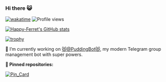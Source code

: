 ### Hi there 😺

[![wakatime](https://wakatime.com/badge/user/8c443f98-5766-4f1d-bd5c-37cd0a0d00af.svg)](https://wakatime.com/@8c443f98-5766-4f1d-bd5c-37cd0a0d00af "Total time coded since January 22, 2022")
![Profile views](https://gpvc.arturio.dev/happy-ferret)

[![Happy-Ferret's GitHub stats](https://github-readme-stats.vercel.app/api?username=happy-ferret&show_icons=true&include_all_commits=true)](https://github.com/anuraghazra/github-readme-stats)

[![trophy](https://github-profile-trophy.vercel.app/?username=happy-ferret)](https://github.com/ryo-ma/github-profile-trophy)


🔭 I’m currently working on [😻@PuddingBot😻](https://github.com/Happy-Ferret/pudding-bot), my modern Telegram group management bot with super powers.

__📌 Pinned repositories:__

[![Pin_Card](https://github-readme-stats.vercel.app/api/pin/?username=PuddingBot&repo=pudding-bot&show_owner=true)](https://github.com/PuddingBot/pudding-bot)

<!--
**Happy-Ferret/happy-ferret** is a ✨ _special_ ✨ repository because its `README.md` (this file) appears on your GitHub profile.

Here are some ideas to get you started:

- 🔭 I’m currently working on ...
- 🌱 I’m currently learning ...
- 👯 I’m looking to collaborate on ...
- 🤔 I’m looking for help with ...
- 💬 Ask me about ...
- 📫 How to reach me: ...
- 😄 Pronouns: ...
- ⚡ Fun fact: ...
-->
